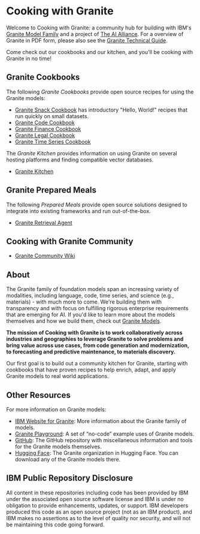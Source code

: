 # Cooking with Granite

Welcome to Cooking with Granite: a community hub for building with IBM's [Granite Model Family](https://www.ibm.com/granite) and a project of [The AI Alliance](https://thealliance.ai/).
For a overview of Granite in PDF form, please also see the [Granite Technical Guide](https://github.com/ibm-granite-community/documentation/blob/main/IBM%20Granite%20Technical%20Guide.pdf).


Come check out our cookbooks and our kitchen, and you'll be cooking with Granite in no time!

## Granite Cookbooks

The following _Granite Cookbooks_ provide open source recipes for using the Granite models:

* [Granite Snack Cookbook](https://github.com/ibm-granite-community/granite-snack-cookbook) has introductory "Hello, World!" recipes that run quickly on small datasets.
* [Granite Code Cookbook](https://github.com/ibm-granite-community/granite-code-cookbook)
* [Granite Finance Cookbook](https://github.com/ibm-granite-community/granite-finance-cookbook)
* [Granite Legal Cookbook](https://github.com/ibm-granite-community/granite-legal-cookbook)
* [Granite Time Series Cookbook](https://github.com/ibm-granite-community/granite-timeseries-cookbook)

The _Granite Kitchen_ provides information on using Granite on several hosting platforms and finding compatible vector databases.

* [Granite Kitchen](https://github.com/ibm-granite-community/granite-kitchen)

## Granite Prepared Meals

The following _Prepared Meals_ provide open source solutions designed to integrate into existing frameworks and run out-of-the-box.

* [Granite Retrieval Agent](https://github.com/ibm-granite-community/granite-retrieval-agent)

## Cooking with Granite Community

* [Granite Community Wiki](https://github.com/ibm-granite-community/community/wiki)

## About

The Granite family of foundation models span an increasing variety of modalities, including language, code, time series, and science (e.g., materials) - with much more to come. We're building them with transparency and with focus on fulfilling rigorous enterprise requirements that are emerging for AI. If you'd like to learn more about the models themselves and how we build them, check out [Granite Models](https://github.com/ibm-granite).

**The mission of Cooking with Granite is to work collaboratively across industries and geographies to leverage Granite to solve problems and bring value across use cases, from code generation and modernization, to forecasting and predictive maintenance, to materials discovery.**

Our first goal is to build out a community kitchen for Granite, starting with cookbooks that have proven recipes to help enrich, adapt, and apply Granite models to real world applications.

## Other Resources

For more information on Granite models:

* [IBM Website for Granite](https://www.ibm.com/granite): More information about the Granite family of models.
* [Granite Playground](https://www.ibm.com/granite/playground/): A set of &ldquo;no-code&rdquo; example uses of Granite models.
* [GitHub](https://github.com/ibm-granite): The GitHub repository with miscellaneous information and tools for the Granite models themselves.
* [Hugging Face](https://huggingface.co/ibm-granite): The Granite organization in Hugging Face. You can download any of the Granite models there.

## IBM Public Repository Disclosure

All content in these repositories including code has been provided by IBM under the associated open source software license and IBM is under no obligation to provide enhancements, updates, or support. IBM developers produced this code as an open source project (not as an IBM product), and IBM makes no assertions as to the level of quality nor security, and will not be maintaining this code going forward.
